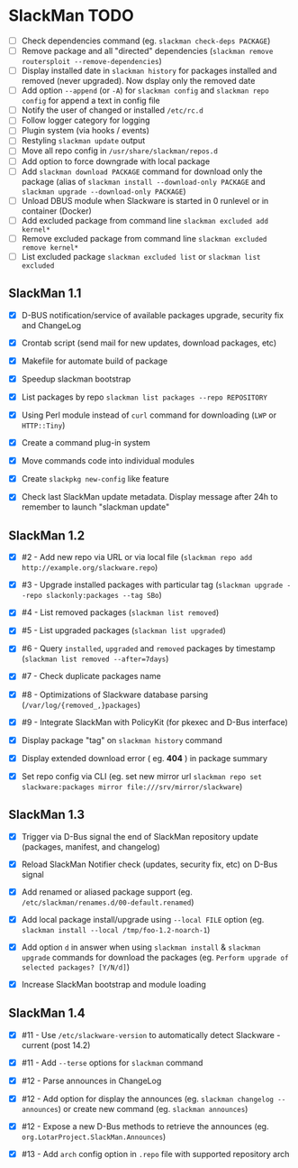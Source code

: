 # SlackMan TODO

 - [ ] Check dependencies command (eg. `slackman check-deps PACKAGE`)
 - [ ] Remove package and all "directed" dependencies (`slackman remove routersploit --remove-dependencies`)
 - [ ] Display installed date in `slackman history` for packages installed and removed (never upgraded). Now dsplay only the removed date
 - [ ] Add option `--append` (or `-A`) for `slackman config` and `slackman repo config` for append a text in config file
 - [ ] Notify the user of changed or installed `/etc/rc.d`
 - [ ] Follow logger category for logging
 - [ ] Plugin system (via hooks / events)
 - [ ] Restyling `slackman update` output
 - [ ] Move all repo config in `/usr/share/slackman/repos.d`
 - [ ] Add option to force downgrade with local package
 - [ ] Add `slackman download PACKAGE` command for download only the package (alias of `slackman install --download-only PACKAGE` and `slackman upgrade --download-only PACKAGE`)
 - [ ] Unload DBUS module when Slackware is started in 0 runlevel or in container (Docker)
 - [ ] Add excluded package from command line `slackman excluded add kernel*`
 - [ ] Remove excluded package from command line `slackman excluded remove kernel*`
 - [ ] List excluded package `slackman excluded list` or `slackman list excluded`

## SlackMan 1.1

 - [x] D-BUS notification/service of available packages upgrade, security fix and ChangeLog
 - [x] Crontab script (send mail for new updates, download packages, etc)
 - [x] Makefile for automate build of package
 - [x] Speedup slackman bootstrap
 - [x] List packages by repo `slackman list packages --repo REPOSITORY`
 - [x] Using Perl module instead of `curl` command for downloading (`LWP` or `HTTP::Tiny`)
 - [x] Create a command plug-in system
 - [x] Move commands code into individual modules
 - [x] Create `slackpkg new-config` like feature
 - [x] Check last SlackMan update metadata. Display message after 24h to remember to launch "slackman update"


## SlackMan 1.2

 - [x] #2 - Add new repo via URL or via local file (`slackman repo add http://example.org/slackware.repo`)
 - [x] #3 - Upgrade installed packages with particular tag (`slackman upgrade --repo slackonly:packages --tag SBo`)
 - [x] #4 - List removed packages (`slackman list removed`)
 - [x] #5 - List upgraded packages (`slackman list upgraded`)
 - [x] #6 - Query `installed`, `upgraded` and `removed` packages by timestamp (`slackman list removed --after=7days`)
 - [x] #7 - Check duplicate packages name
 - [x] #8 - Optimizations of Slackware database parsing (`/var/log/{removed_,}packages`)
 - [x] #9 - Integrate SlackMan with PolicyKit (for pkexec and D-Bus interface)
 - [x] Display package "tag" on `slackman history` command
 - [x] Display extended download error ( eg. **404** ) in package summary
 - [x] Set repo config via CLI (eg. set new mirror url `slackman repo set slackware:packages mirror file:///srv/mirror/slackware`)


## SlackMan 1.3

 - [x] Trigger via D-Bus signal the end of SlackMan repository update (packages, manifest, and changelog)
 - [x] Reload SlackMan Notifier check (updates, security fix, etc) on D-Bus signal
 - [x] Add renamed or aliased package support (eg. `/etc/slackman/renames.d/00-default.renamed`)
 - [x] Add local package install/upgrade using `--local FILE` option (eg. `slackman install --local /tmp/foo-1.2-noarch-1`)
 - [x] Add option `d` in answer when using `slackman install` & `slackman upgrade` commands for download the packages (eg. `Perform upgrade of selected packages? [Y/N/d]`)
 - [x] Increase SlackMan bootstrap and module loading


## SlackMan 1.4

 - [x] #11 - Use `/etc/slackware-version` to automatically detect Slackware -current (post 14.2)
 - [x] #11 - Add `--terse` options for `slackman` command
 - [x] #12 - Parse announces in ChangeLog
 - [x] #12 - Add option for display the announces (eg. `slackman changelog --announces`) or create new command (eg. `slackman announces`)
 - [x] #12 - Expose a new D-Bus methods to retrieve the announces (eg. `org.LotarProject.SlackMan.Announces`)
 - [x] #13 - Add `arch` config option in `.repo` file with supported repository arch

